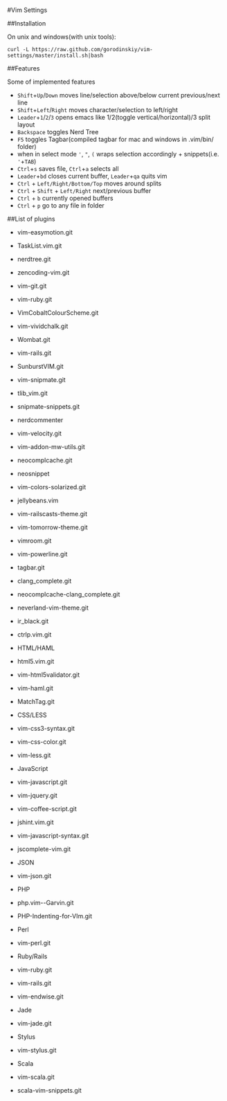 #Vim Settings

##Installation

On unix and windows(with unix tools):
```
curl -L https://raw.github.com/gorodinskiy/vim-settings/master/install.sh|bash
```

##Features

Some of implemented features

 * `Shift`+`Up`/`Down` moves line/selection above/below current previous/next line
 * `Shift`+`Left`/`Right` moves character/selection to left/right
 * `Leader`+`1`/`2`/`3` opens emacs like 1/2(toggle vertical/horizontal)/3 split layout
 * `Backspace` toggles Nerd Tree
 * `F5` toggles Tagbar(compiled tagbar for mac and windows in .vim/bin/ folder)
 * when in select mode `'`, `"`, `(` wraps selection accordingly + snippets(i.e. `'`+`TAB`)
 * `Ctrl`+`s` saves file, `Ctrl`+`a` selects all
 * `Leader`+`bd` closes current buffer, `Leader`+`qa` quits vim
 * `Ctrl` + `Left/Right/Bottom/Top` moves around splits
 * `Ctrl` + `Shift` + `Left/Right` next/previous buffer
 * `Ctrl` + `b` currently opened buffers
 * `Ctrl` + `p` go to any file in folder

##List of plugins

* vim-easymotion.git
* TaskList.vim.git
* nerdtree.git
* zencoding-vim.git
* vim-git.git
* vim-ruby.git
* VimCobaltColourScheme.git
* vim-vividchalk.git
* Wombat.git
* vim-rails.git
* SunburstVIM.git
* vim-snipmate.git
* tlib_vim.git
* snipmate-snippets.git
* nerdcommenter
* vim-velocity.git
* vim-addon-mw-utils.git
* neocomplcache.git
* neosnippet
* vim-colors-solarized.git
* jellybeans.vim
* vim-railscasts-theme.git
* vim-tomorrow-theme.git
* vimroom.git
* vim-powerline.git
* tagbar.git
* clang_complete.git
* neocomplcache-clang_complete.git
* neverland-vim-theme.git
* ir_black.git
* ctrlp.vim.git

* HTML/HAML
 * html5.vim.git
 * vim-html5validator.git
 * vim-haml.git
 * MatchTag.git
* CSS/LESS
 * vim-css3-syntax.git
 * vim-css-color.git
 * vim-less.git
* JavaScript
 * vim-javascript.git
 * vim-jquery.git
 * vim-coffee-script.git
 * jshint.vim.git
 * vim-javascript-syntax.git
 * jscomplete-vim.git
* JSON
 * vim-json.git
* PHP
 * php.vim--Garvin.git
 * PHP-Indenting-for-VIm.git
* Perl
 * vim-perl.git
* Ruby/Rails
 * vim-ruby.git
 * vim-rails.git
 * vim-endwise.git
 * Jade
 * vim-jade.git
* Stylus
 * vim-stylus.git
* Scala
 * vim-scala.git
 * scala-vim-snippets.git
